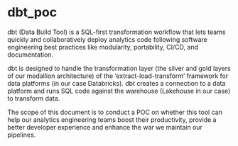 # dbt_poc
dbt (Data Build Tool) is a SQL-first transformation workflow that lets teams quickly and collaboratively deploy analytics code following software engineering best practices like modularity, portability, CI/CD, and documentation.

dbt is designed to handle the transformation layer (the silver and gold layers of our medallion architecture) of the ‘extract-load-transform’ framework for data platforms (in our case Databricks). dbt creates a connection to a data platform and runs SQL code against the warehouse (Lakehouse in our case) to transform data. 

The scope of this document is to conduct a POC on whether this tool can help our analytics engineering teams boost their productivity, provide a better developer experience and enhance the war we maintain our pipelines.
